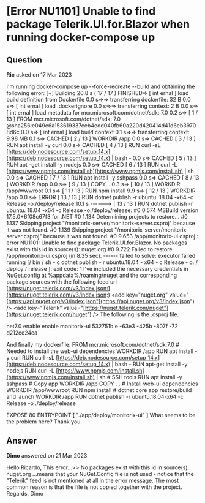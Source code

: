 # [Error NU1101] Unable to find package Telerik.UI.for.Blazor when running docker-compose up

## Question

**Ric** asked on 17 Mar 2023

I'm running docker-compose up --force-recreate --build and obtaining the following error: [+] Building 20.8 s ( 17 / 17 ) FINISHED=> [ int ernal ] load build definition from Dockerfile 0.0 s=>=> transferring dockerfile: 32 B 0.0 s=> [ int ernal ] load .dockerignore 0.0 s=>=> transferring context: 2 B 0.0 s=> [ int ernal ] load metadata for mcr.microsoft.com/dotnet/sdk: 7.0 0.2 s=> [ 1 / 13 ] FROM mcr.microsoft.com/dotnet/sdk: 7.0 @sha256:e049e6a153619337ceb4edd040fb60a220d420414d41d6eb39708d6c 0.0 s=> [ int ernal ] load build context 0.1 s=>=> transferring context: 9.98 MB 0.1 s=> CACHED [ 2 / 13 ] WORKDIR /app 0.0 s=> CACHED [ 3 / 13 ] RUN apt install -y curl 0.0 s=> CACHED [ 4 / 13 ] RUN curl -sL [https://deb.nodesource.com/setup_14.x](https://deb.nodesource.com/setup_14.x) | bash - 0.0 s=> CACHED [ 5 / 13 ] RUN apt -get install -y nodejs 0.0 s=> CACHED [ 6 / 13 ] RUN curl -L [https://www.npmjs.com/install.sh](https://www.npmjs.com/install.sh) | sh 0.0 s=> CACHED [ 7 / 13 ] RUN apt install -y sshpass 0.0 s=> CACHED [ 8 / 13 ] WORKDIR /app 0.0 s=> [ 9 / 13 ] COPY. . 0.3 s=> [ 10 / 13 ] WORKDIR /app/wwwroot 0.1 s=> [ 11 / 13 ] RUN npm install 9.9 s=> [ 12 / 13 ] WORKDIR /app 0.0 s=> ERROR [ 13 / 13 ] RUN dotnet publish -r ubuntu. 18.04 -x64 -c Release -o./deploy/release 10.1 s ------> [ 13 / 13 ] RUN dotnet publish -r ubuntu. 18.04 -x64 -c Release -o./deploy/release: #0 0.574 MSBuild version 17.5.0+6f08c67f3 for .NET #0 1.134 Determining projects to restore... #0 1.137 Skipping project "/monitorix-server/monitorix-server.csproj" because it was not found. #0 1.139 Skipping project "/monitorix-server/monitorix-server.csproj" because it was not found. #0 9.653 /app/monitorix-ui.csproj : error NU1101: Unable to find package Telerik.UI.for.Blazor. No packages exist with this id in source(s): nuget.org #0 9.722 Failed to restore /app/monitorix-ui.csproj (in 8.35 sec). ------ failed to solve: executor failed running [/ bin / sh - c dotnet publish - r ubuntu.18.04 - x64 - c Release - o. / deploy / release ]: exit code: 1 I've included the necessary credentials in NuGet.config at %appdata%/roaming/nuget and the corresponding package sources with the following feed url [https://nuget.telerik.com/v3/index.json:](https://nuget.telerik.com/v3/index.json:) <?xml version="1.0" encoding="utf-8"?> <configuration> <packageSources> <add key="Microsoft Visual Studio Offline Packages" value="C:\Program Files (x86)\Microsoft SDKs\NuGetPackages\" /> <add key="nuget.org" value="[https://api.nuget.org/v3/index.json"](https://api.nuget.org/v3/index.json") /> <add key="Telerik" value="[https://nuget.telerik.com/nuget"](https://nuget.telerik.com/nuget") /> </packageSources> <packageSourceCredentials> <Telerik> <add key="Username" value="******@******.pt" /> <add key="ClearTextPassword" value="**********" /> </Telerik> </packageSourceCredentials> <packageRestore> <add key="enabled" value="True" /> <add key="automatic" value="True" /> </packageRestore> <bindingRedirects> <add key="skip" value="False" /> </bindingRedirects> <packageManagement> <add key="format" value="0" /> <add key="disabled" value="False" /> </packageManagement> <disabledPackageSources> <add key="pbanuget" value="true" /> </disabledPackageSources> </configuration> The following is the .csproj file. <Project Sdk="Microsoft.NET.Sdk.Web">

<PropertyGroup>
<TargetFramework>net7.0 </TargetFramework>
<Nullable>enable</Nullable>
<ImplicitUsings>enable</ImplicitUsings>
<RootNamespace>monitorix-ui</RootNamespace>
<UserSecretsId> 532751b e -63e3 -425b -807f -72 d212ce24ca</UserSecretsId>
</PropertyGroup>

<ItemGroup>
<PackageReference Include="BlazorMonaco" Version="3.0.0" />
<PackageReference Include="Telerik.UI.for.Blazor" Version="4.0.1" />
</ItemGroup>

</Project> And finally my dockerfile: FROM mcr.microsoft.com/dotnet/sdk:7.0 # Needed to install the web-ui dependencies WORKDIR /app
RUN apt install -y curl
RUN curl -sL [https://deb.nodesource.com/setup_14.x](https://deb.nodesource.com/setup_14.x) | bash -
RUN apt-get install -y nodejs
RUN curl -L [https://www.npmjs.com/install.sh](https://www.npmjs.com/install.sh) | sh # SSH tools RUN apt install -y sshpass # Copy app WORKDIR /app
COPY . . # Install web-ui dependencies WORKDIR /app/wwwroot
RUN npm install # dotnet core app restore/build and launch WORKDIR /app
RUN dotnet publish -r ubuntu.18.04-x64 -c Release -o ./deploy/release

EXPOSE 80
ENTRYPOINT [ "./app/deploy/monitorix-ui" ] What seems to be the problem here? Thank you

## Answer

**Dimo** answered on 21 Mar 2023

Hello Ricardo, This error...>> No packages exist with this id in source(s): nuget.org ...means that your NuGet.Config file is not used - notice that the "Telerik" feed is not mentioned at all in the error message. The most common reason is that the file is not copied together with the project. Regards, Dimo
